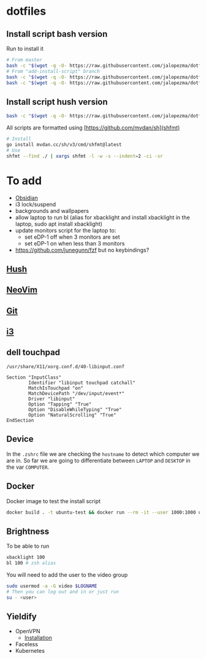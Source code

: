 # dotfiles

## Install script bash version

Run to install it

```bash
# From master
bash -c "$(wget -q -O- https://raw.githubusercontent.com/jalopezma/dotfiles/master/install.sh)"
# From "add-install-script" branch
bash -c "$(wget -q -O- https://raw.githubusercontent.com/jalopezma/dotfiles/add-install-script/install.sh)"
bash -c "$(wget -q -O- https://raw.githubusercontent.com/jalopezma/dotfiles/add-install-script/install.sh)" "" -v
```

## Install script hush version
```bash
bash -c "$(wget -q -O- https://raw.githubusercontent.com/jalopezma/dotfiles/feat/move-bash-to-hush/install-2.sh)"
```

All scripts are formatted using [https://github.com/mvdan/sh](shfmt)

```bash
# Install
go install mvdan.cc/sh/v3/cmd/shfmt@latest
# Use
shfmt --find ./ | xargs shfmt -l -w -s --indent=2 -ci -sr
```

# To add
- [Obsidian](https://obsidian.md/)
- i3 lock/suspend
- backgrounds and wallpapers
- allow laptop to run bl (alias for xbacklight and install xbacklight in the laptop, sudo apt install xbacklight)
- update monitors script for the laptop to:
  - set eDP-1 off when 3 monitors are set
  - set eDP-1 on when less than 3 monitors
- https://github.com/junegunn/fzf but no keybindings?

## [Hush](hush/README.md)

## [NeoVim](nvim/README.md)

## [Git](git/README.md)

## [i3](i3/README.md)

## dell touchpad

`/usr/share/X11/xorg.conf.d/40-libinput.conf`

```
Section "InputClass"
        Identifier "libinput touchpad catchall"
        MatchIsTouchpad "on"
        MatchDevicePath "/dev/input/event*"
        Driver "libinput"
        Option "Tapping" "True"
        Option "DisableWhileTyping" "True"
        Option "NaturalScrolling" "True"
EndSection
```

## Device
In the `.zshrc` file we are checking the `hostname` to detect which computer we are in.
So far we are going to differentiate between `LAPTOP` and `DESKTOP` in the var `COMPUTER`.

## Docker

Docker image to test the install script
```bash
docker build . -t ubuntu-test && docker run --rm -it --user 1000:1000 ubuntu-test
```

## Brightness

To be able to run

```bash
xbacklight 100
bl 100 # zsh alias
```

You will need to add the user to the video group

```bash
sudo usermod -a -G video $LOGNAME
# Then you can log out and in or just run
su - <user>
```

## Yieldify

- OpenVPN
  - [Installation](https://community.openvpn.net/openvpn/wiki/OpenVPN3Linux?_ga=2.225757343.406983588.1673944046-2138455025.1673944046) 
- Faceless
- Kubernetes
